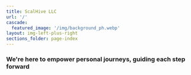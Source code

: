```yaml
---
title: ScalHive LLC
url: '/'
cascade:
  featured_image: '/img/background_ph.webp'
layout: img-left-plus-right
sections_folder: page-index
---
```


### We're here to empower personal journeys, guiding each step forward 